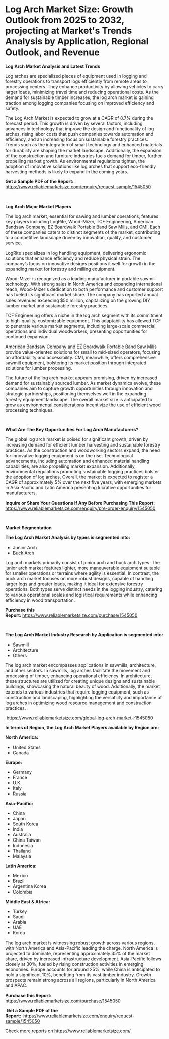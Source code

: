 <p><h1>Log Arch Market Size: Growth Outlook from 2025 to 2032, projecting at Market's Trends Analysis by Application, Regional Outlook, and Revenue</h1></p><p><strong>Log Arch Market Analysis and Latest Trends</strong></p>
<p><p>Log arches are specialized pieces of equipment used in logging and forestry operations to transport logs efficiently from remote areas to processing centers. They enhance productivity by allowing vehicles to carry larger loads, minimizing travel time and reducing operational costs. As the demand for sustainable timber increases, the log arch market is gaining traction among logging companies focusing on improved efficiency and safety.</p><p>The Log Arch Market is expected to grow at a CAGR of 8.7% during the forecast period. This growth is driven by several factors, including advances in technology that improve the design and functionality of log arches, rising labor costs that push companies towards automation and efficiency, and an increasing focus on sustainable forestry practices. Trends such as the integration of smart technology and enhanced materials for durability are shaping the market landscape. Additionally, the expansion of the construction and furniture industries fuels demand for timber, further propelling market growth. As environmental regulations tighten, the adoption of innovative solutions like log arches that support eco-friendly harvesting methods is likely to expand in the coming years.</p></p>
<p><strong>Get a Sample PDF of the Report:&nbsp;</strong> <a href="https://www.reliablemarketsize.com/enquiry/request-sample/1545050?utm_campaign=3194&utm_medium=2&utm_source=Github&utm_content=ia&utm_term=08042025&utm_id=log-arch">https://www.reliablemarketsize.com/enquiry/request-sample/1545050</a></p>
<p>&nbsp;</p>
<p><strong>Log Arch Major Market Players</strong></p>
<p><p>The log arch market, essential for sawing and lumber operations, features key players including LogRite, Wood-Mizer, TCF Engineering, American Bandsaw Company, EZ Boardwalk Portable Band Saw Mills, and CMI. Each of these companies caters to distinct segments of the market, contributing to a competitive landscape driven by innovation, quality, and customer service.</p><p>LogRite specializes in log handling equipment, delivering ergonomic solutions that enhance efficiency and reduce physical strain. The company’s focus on innovative designs positions it well for growth in the expanding market for forestry and milling equipment.</p><p>Wood-Mizer is recognized as a leading manufacturer in portable sawmill technology. With strong sales in North America and expanding international reach, Wood-Mizer's dedication to both performance and customer support has fueled its significant market share. The company has reported annual sales revenues exceeding $50 million, capitalizing on the growing DIY lumber market and sustainable forestry practices.</p><p>TCF Engineering offers a niche in the log arch segment with its commitment to high-quality, customizable equipment. This adaptability has allowed TCF to penetrate various market segments, including large-scale commercial operations and individual woodworkers, presenting opportunities for continued expansion.</p><p>American Bandsaw Company and EZ Boardwalk Portable Band Saw Mills provide value-oriented solutions for small to mid-sized operators, focusing on affordability and accessibility. CMI, meanwhile, offers comprehensive sawmill equipment, bolstering its market position through integrated solutions for lumber processing.</p><p>The future of the log arch market appears promising, driven by increased demand for sustainably sourced lumber. As market dynamics evolve, these companies aim to capture growth opportunities through innovation and strategic partnerships, positioning themselves well in the expanding forestry equipment landscape. The overall market size is anticipated to grow as environmental considerations incentivize the use of efficient wood processing techniques.</p></p>
<p>&nbsp;</p>
<p><strong>What Are The Key Opportunities For Log Arch Manufacturers?</strong></p>
<p><p>The global log arch market is poised for significant growth, driven by increasing demand for efficient lumber harvesting and sustainable forestry practices. As the construction and woodworking sectors expand, the need for innovative logging equipment is on the rise. Technological advancements, including automation and enhanced material handling capabilities, are also propelling market expansion. Additionally, environmental regulations promoting sustainable logging practices bolster the adoption of log arches. Overall, the market is expected to register a CAGR of approximately 5% over the next five years, with emerging markets in Asia Pacific and Latin America presenting lucrative opportunities for manufacturers.</p></p>
<p><strong>Inquire or Share Your Questions If Any Before Purchasing This Report:</strong> <a href="https://www.reliablemarketsize.com/enquiry/pre-order-enquiry/1545050?utm_campaign=3194&utm_medium=2&utm_source=Github&utm_content=ia&utm_term=08042025&utm_id=log-arch">https://www.reliablemarketsize.com/enquiry/pre-order-enquiry/1545050</a></p>
<p>&nbsp;</p>
<p><strong>Market Segmentation</strong></p>
<p><strong>The Log Arch Market Analysis by types is segmented into:</strong></p>
<p><ul><li>Junior Arch</li><li>Buck Arch</li></ul></p>
<p><p>Log arch markets primarily consist of junior arch and buck arch types. The junior arch market features lighter, more maneuverable equipment suitable for smaller operations or terrains where agility is essential. In contrast, the buck arch market focuses on more robust designs, capable of handling larger logs and greater loads, making it ideal for extensive forestry operations. Both types serve distinct needs in the logging industry, catering to various operational scales and logistical requirements while enhancing efficiency in wood transportation.</p></p>
<p><strong>Purchase this Report:&nbsp;</strong><a href="https://www.reliablemarketsize.com/purchase/1545050?utm_campaign=3194&utm_medium=2&utm_source=Github&utm_content=ia&utm_term=08042025&utm_id=log-arch">https://www.reliablemarketsize.com/purchase/1545050</a></p>
<p>&nbsp;</p>
<p><strong>The Log Arch Market Industry Research by Application is segmented into:</strong></p>
<p><ul><li>Sawmill</li><li>Architecture</li><li>Others</li></ul></p>
<p><p>The log arch market encompasses applications in sawmills, architecture, and other sectors. In sawmills, log arches facilitate the movement and processing of timber, enhancing operational efficiency. In architecture, these structures are utilized for creating unique designs and sustainable buildings, showcasing the natural beauty of wood. Additionally, the market extends to various industries that require logging equipment, such as construction and landscaping, highlighting the versatility and importance of log arches in optimizing wood resource management and construction practices.</p></p>
<p><a href="https://www.reliablemarketsize.com/global-log-arch-market-r1545050?utm_campaign=3194&utm_medium=2&utm_source=Github&utm_content=ia&utm_term=08042025&utm_id=log-arch">&nbsp;https://www.reliablemarketsize.com/global-log-arch-market-r1545050</a></p>
<p><strong>In terms of Region, the Log Arch Market Players available by Region are:</strong></p>
<p>
    <p> <strong> North America: </strong>
        <ul>
            <li>United States</li>
            <li>Canada</li>
        </ul>
        </p> 
    <p> <strong> Europe: </strong>
        <ul>
            <li>Germany</li>
            <li>France</li>
            <li>U.K.</li>
            <li>Italy</li>
            <li>Russia</li>
        </ul>
        </p> 
    <p> <strong> Asia-Pacific: </strong>
        <ul>
            <li>China</li>
            <li>Japan</li>
            <li>South Korea</li>
            <li>India</li>
            <li>Australia</li>
            <li>China Taiwan</li>
            <li>Indonesia</li>
            <li>Thailand</li>
            <li>Malaysia</li>
        </ul>
        </p> 
    <p> <strong> Latin America: </strong>
        <ul>
            <li>Mexico</li>
            <li>Brazil</li>
            <li>Argentina Korea</li>
            <li>Colombia</li>
        </ul>
        </p> 
    <p> <strong> Middle East & Africa: </strong>
        <ul>
            <li>Turkey</li>
            <li>Saudi</li>
            <li>Arabia</li>
            <li>UAE</li>
            <li>Korea</li>
        </ul>
    </p>
    </p>
<p><p>The log arch market is witnessing robust growth across various regions, with North America and Asia-Pacific leading the charge. North America is projected to dominate, representing approximately 35% of the market share, driven by increased infrastructure development. Asia-Pacific follows closely at 30%, fueled by rising construction activities in emerging economies. Europe accounts for around 25%, while China is anticipated to hold a significant 10%, benefiting from its vast timber industry. Growth prospects remain strong across all regions, particularly in North America and APAC.</p></p>
<p><strong>Purchase this Report: </strong><a href="https://www.reliablemarketsize.com/purchase/1545050?utm_campaign=3194&utm_medium=2&utm_source=Github&utm_content=ia&utm_term=08042025&utm_id=log-arch">https://www.reliablemarketsize.com/purchase/1545050</a></p>
<p>&nbsp;<strong>Get a Sample PDF of the Report:&nbsp;&nbsp;</strong><a href="https://www.reliablemarketsize.com/enquiry/request-sample/1545050?utm_campaign=3194&utm_medium=2&utm_source=Github&utm_content=ia&utm_term=08042025&utm_id=log-arch">https://www.reliablemarketsize.com/enquiry/request-sample/1545050</a></p>
<p><strong></strong></p>
<p>Check more reports on <a href="https://www.reliablemarketsize.com/?utm_campaign=3194&utm_medium=2&utm_source=Github&utm_content=ia&utm_term=08042025&utm_id=log-arch">https://www.reliablemarketsize.com/</a></p>
